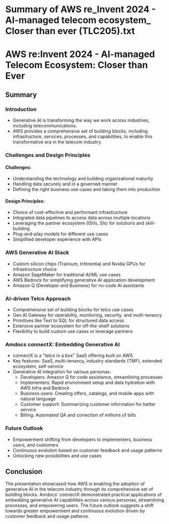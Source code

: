 # Summary of AWS re_Invent 2024 - AI-managed telecom ecosystem_ Closer than ever (TLC205).txt

# AWS re:Invent 2024 - AI-managed Telecom Ecosystem: Closer than Ever

## Summary

### Introduction

- Generative AI is transforming the way we work across industries, including telecommunications.
- AWS provides a comprehensive set of building blocks, including infrastructure, services, processes, and capabilities, to enable this transformative era in the telecom industry.

### Challenges and Design Principles

#### Challenges:

- Understanding the technology and building organizational maturity
- Handling data securely and in a governed manner
- Defining the right business use cases and taking them into production

#### Design Principles:

- Choice of cost-effective and performant infrastructure
- Integrated data pipelines to access data across multiple locations
- Leveraging the partner ecosystem (ISVs, SIs) for solutions and skill-building
- Plug-and-play models for different use cases
- Simplified developer experience with APIs

### AWS Generative AI Stack

- Custom silicon chips (Trainium, Inferentia) and Nvidia GPUs for infrastructure choice
- Amazon SageMaker for traditional AI/ML use cases
- AWS Bedrock for simplifying generative AI application development
- Amazon Q (Developer and Business) for no-code AI assistants

### AI-driven Telco Approach

- Comprehensive set of building blocks for telco use cases
- Gen AI Gateway for operability, monitoring, security, and multi-tenancy
- Primitives like Text to SQL for structured data access
- Extensive partner ecosystem for off-the-shelf solutions
- Flexibility to build custom use cases or leverage partners

### Amdocs connectX: Embedding Generative AI

- connectX is a "telco in a box" SaaS offering built on AWS
- Key features: SaaS, multi-tenancy, industry standards (TMF), extended ecosystem, self-service
- Generative AI integration for various personas:
  - Developers: Amazon Q for code assistance, streamlining processes
  - Implementers: Rapid environment setup and data hydration with AWS Infra and Bedrock
  - Business users: Creating offers, catalogs, and mobile apps with natural language
  - Customer support: Summarizing customer information for better service
  - Billing: Automated QA and correction of millions of bills

### Future Outlook

- Empowerment shifting from developers to implementers, business users, and customers
- Continuous evolution based on customer feedback and usage patterns
- Unlocking new possibilities and use cases

## Conclusion

The presentation showcased how AWS is enabling the adoption of generative AI in the telecom industry through its comprehensive set of building blocks. Amdocs' connectX demonstrated practical applications of embedding generative AI capabilities across various personas, streamlining processes, and empowering users. The future outlook suggests a shift towards greater empowerment and continuous evolution driven by customer feedback and usage patterns.